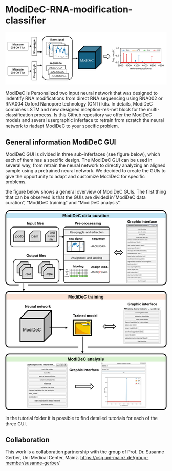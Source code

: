 # ModiDeC-RNA-modification-classifier

![GUI for retraining ModiDeC](https://github.com/mem3nto0/ModiDeC-RNA-modification-classifier/blob/main/git_hub_modiDeC.png)

ModiDeC is Personalized two input neural network that was designed to indentify RNA modifications from direct RNA sequencing using
RNA002 or RNA004 Oxford Nanopore technology (ONT) kits. In details, ModiDeC combines LSTM and new designed inception-res-net block for
the multi-classification process. Is this Github repository we offer the ModiDeC models and several usergraphic inferface to retrain 
from scratch the neural network to riadapt ModiDeC to your specific problem.

## General information ModiDeC GUI

ModiDeC GUI is divided in three sub-inferfaces (see figure below), which each of them has a specific design. The ModiDeC GUI can be used in several way, from retrain the neural network to directly 
analyzing an aligned sample using a pretrained neural network. We decided to create the GUIs to give the opportunity to adapt and customize ModiDeC for specific problems.

the figure below shows a general overview of ModiDeC GUIs. The first thing that can be observed is that the GUIs are divided in”ModiDeC data curation”, “ModiDeC training” and “ModiDeC analysis”. 

![GUI for retraining ModiDeC](https://github.com/mem3nto0/ModiDeC-RNA-modification-classifier/blob/main/Gui_pipeline.png)

in the tutorial folder it is possible to find detailed tutorials for each of the three GUI.

## Collaboration

This work is a collaboration partnership with the group of Prof. Dr. Susanne Gerber, Uni Medical Center, Mainz. https://csg.uni-mainz.de/group-member/susanne-gerber/
